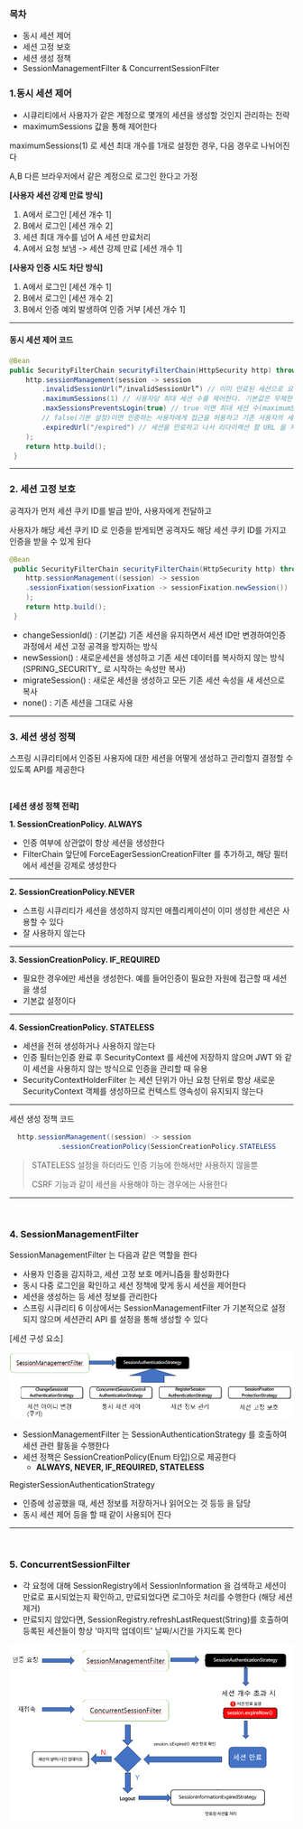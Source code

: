 
### 목차

- 동시 세션 제어 
- 세션 고정 보호
- 세션 생성 정책
- SessionManagementFilter & ConcurrentSessionFilter



### 1.동시 세션 제어

- 시큐리티에서 사용자가 같은 계정으로 몇개의 세션을 생성할 것인지 관리하는 전략
- maximumSessions 값을 통해 제어한다

maximumSessions(1) 로 세션 최대 개수를 1개로 설정한 경우, 다음 경우로 나뉘어진다

A,B 다른 브라우저에서 같은 계정으로 로그인 한다고 가정

**[사용자 세션 강제 만료 방식]**
1. A에서 로그인 [세션 개수 1]
2. B에서 로그인 [세션 개수 2]
3. 세션 최대 개수를 넘어 A 세션 만료처리
4. A에서 요청 보냄 -> 세션 강제 만료 [세션 개수 1]

**[사용자 인증 시도 차단 방식]**
1. A에서 로그인 [세션 개수 1]
2. B에서 로그인 [세션 개수 2]
3. B에서 인증 예외 발생하여 인증 거부 [세션 개수 1]

---------------------

#### 동시 세션 제어 코드

```JAVA
@Bean
public SecurityFilterChain securityFilterChain(HttpSecurity http) throws Exception {
    http.sessionManagement(session -> session
        .invalidSessionUrl(“/invalidSessionUrl”) // 이미 만료된 세션으로 요청을 하는 사용자를 특정 엔드포인트로 리다이렉션 할 Url 을 지정한다
        .maximumSessions(1) // 사용자당 최대 세션 수를 제어한다. 기본값은 무제한 세션을 허용한다
        .maxSessionsPreventsLogin(true) // true 이면 최대 세션 수(maximumSessions(int))에 도달했을 때 사용자의 인증을 방지한다
        // false(기본 설정)이면 인증하는 사용자에게 접근을 허용하고 기존 사용자의 세션은 만료된다
        .expiredUrl("/expired") // 세션을 만료하고 나서 리다이렉션 할 URL 을 지정한다
    );
    return http.build();
 }

```

---------------------------


### 2. 세션 고정 보호

공격자가 먼저 세션 쿠키 ID를 발급 받아, 사용자에게 전달하고

사용자가 해당 세션 쿠키 ID 로 인증을 받게되면 공격자도 해당 세션 쿠키 ID를 가지고 인증을 받을 수 있게 된다

```JAVA
@Bean
 public SecurityFilterChain securityFilterChain(HttpSecurity http) throws Exception {
    http.sessionManagement((session) -> session
    .sessionFixation(sessionFixation -> sessionFixation.newSession())
    );
    return http.build();
 }
```
- changeSessionId() : (기본값) 기존 세션을 유지하면서 세션 ID만 변경하여인증 과정에서 세션 고정 공격을 방지하는 방식
- newSession() : 새로운세션을 생성하고 기존 세션 데이터를 복사하지 않는 방식 (SPRING_SECURITY_ 로 시작하는 속성만 복사)
- migrateSession() : 새로운 세션을 생성하고 모든 기존 세션 속성을 새 세션으로 복사
- none() : 기존 세션을 그대로 사용

------------------------


### 3. 세션 생성 정책

스프링 시큐리티에서 인증된 사용자에 대한 세션을 어떻게 생성하고 관리할지 결정할 수 있도록 API를 제공한다

<br>

**[세션 생성 정책 전략]** 

**1. SessionCreationPolicy. ALWAYS**
- 인증 여부에 상관없이 항상 세션을 생성한다
- FilterChain 앞단에 ForceEagerSessionCreationFilter 를 추가하고, 해당 필터에서 세션을 강제로 생성한다

----

**2. SessionCreationPolicy.NEVER**
- 스프링 시큐리티가 세션을 생성하지 않지만 애플리케이션이 이미 생성한 세션은 사용할 수 있다
- 잘 사용하지 않는다

-----

**3. SessionCreationPolicy. IF_REQUIRED**
- 필요한 경우에만 세션을 생성한다. 예를 들어인증이 필요한 자원에 접근할 때 세션을 생성
- 기본값 설정이다 

---

**4. SessionCreationPolicy. STATELESS**
- 세션을 전혀 생성하거나 사용하지 않는다
- 인증 필터는인증 완료 후 SecurityContext 를 세션에 저장하지 않으며 JWT 와 같이 세션을 사용하지 않는 방식으로 인증을 관리할 때 유용
-  SecurityContextHolderFilter 는 세션 단위가 아닌 요청 단위로 항상 새로운 SecurityContext 객체를 생성하므로 컨텍스트 영속성이 유지되지 않는다


---
세션 생성 정책 코드
```java
  http.sessionManagement((session) -> session
            .sessionCreationPolicy(SessionCreationPolicy.STATELESS
```

> STATELESS 설정을 하더라도 인증 기능에 한해서만 사용하지 않을뿐
> 
> CSRF 기능과 같이 세션을 사용해야 하는 경우에는 사용한다 

------------------

<br>

### 4. SessionManagementFilter

SessionManagementFilter 는 다음과 같은 역할을 한다

- 사용자 인증을 감지하고, 세션 고정 보호 메커니즘을 활성화한다
- 동시 다중 로그인을 확인하고 세션 정책에 맞게 동시 세션을 제어한다
- 세션을 생성하는 등 세션 정보를 관리한다
- 스프링 시큐리티 6 이상에서는 SessionManagementFilter 가 기본적으로 설정 되지 않으며 세션관리 API 를 설정을 통해 생성할 수 있다


[세션 구성 요소]

![img.png](img.png)

- SessionManagementFilter 는 SessionAuthenticationStrategy 를 호출하여 세션 관련 활동을 수행한다 
- 세션 정책은 SessionCreationPolicy(Enum 타입)으로 제공한다 
  - **ALWAYS,  NEVER,  IF_REQUIRED,  STATELESS**

RegisterSessionAuthenticationStrategy
- 인증에 성공했을 때, 세션 정보를 저장하거나 읽어오는 것 등등 을 담당
- 동시 세션 제어 등을 할 때 같이 사용되어 진다

------------------------

<br>

### 5. ConcurrentSessionFilter

- 각 요청에 대해 SessionRegistry에서 SessionInformation 을 검색하고 세션이 만료로 표시되었는지 확인하고, 만료되었다면 로그아웃 처리를 수행한다 (해당 세션 제거)
- 만료되지 않았다면,  SessionRegistry.refreshLastRequest(String)를 호출하여 등록된 세션들이 항상 '마지막 업데이트' 날짜/시간을 가지도록 한다

![img_1.png](img_1.png)









